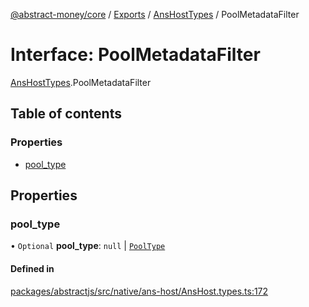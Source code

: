 [@abstract-money/core](../README.md) / [Exports](../modules.md) / [AnsHostTypes](../modules/AnsHostTypes.md) / PoolMetadataFilter

# Interface: PoolMetadataFilter

[AnsHostTypes](../modules/AnsHostTypes.md).PoolMetadataFilter

## Table of contents

### Properties

- [pool\_type](AnsHostTypes.PoolMetadataFilter.md#pool_type)

## Properties

### pool\_type

• `Optional` **pool\_type**: ``null`` \| [`PoolType`](../modules/AnsHostTypes.md#pooltype)

#### Defined in

[packages/abstractjs/src/native/ans-host/AnsHost.types.ts:172](https://github.com/AbstractSDK/frontend/blob/07410073/packages/abstractjs/src/native/ans-host/AnsHost.types.ts#L172)
